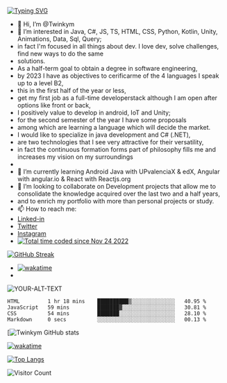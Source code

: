 [![Typing SVG](https://readme-typing-svg.demolab.com?font=Delicious+Handrawn&size=31&pause=1000&color=3FFF5FE6&vCenter=true&width=435&lines=Hey!!+I'm+David)](https://git.io/typing-svg)
- 👋 Hi, I’m @Twinkym
- 👀 I’m interested in Java, C#, JS, TS, HTML, CSS, Python, Kotlin, Unity, Animations, Data, Sql, Query;
-  in fact I'm focused in all things about dev. I love dev, solve challenges, find new ways to do the same 
-  solutions.
-  As a half-term goal to obtain a degree in software engineering, 
-  by 2023 I have as objectives to cerificarme of the 4 languages I speak up to a level B2, 
-  this in the first half of the year or less, 
-  get my first job as a full-time developerstack although I am open after options like front or back, 
-  I positively value to develop in android, IoT and Unity; 
-  for the second semester of the year I have some proposals 
-  among which are learning a language which will decide the market.
-   I would like to specialize in java development and C# (.NET), 
-   are two technologies that I see very attractive for their versatility, 
-   in fact the continuous formation forms part of philosophy fills me and increases my vision on my surroundings
- 
- 🌱 I’m currently learning Android Java with UPvalenciaX & edX, Angular with angular.io & React with Reactjs.org
- 💞️ I’m looking to collaborate on Development projects that allow me to consolidate the knowledge acquired over the last two and a half years,
-  and to enrich my portfolio with more than personal projects or study.
- 📫 How to reach me:
- [Linked-in](https://www.linkedin.com/in/daviddelapuente/) 
- [Twitter](https://twitter.com/daviddelapuent5)
- [Instagram](https://www.instagram.com/delapuente.david/)
- <a href="https://wakatime.com/@a53fdf97-b0be-4407-85af-2a2314c3afa3"><img src="https://wakatime.com/badge/user/a53fdf97-b0be-4407-85af-2a2314c3afa3.svg" alt="Total time coded since Nov 24 2022" /></a>

[![GitHub Streak](https://streak-stats.demolab.com?user=Twinkym&theme=monokai&background=45%2CBEFFEC%2C64BADF)](https://git.io/streak-stats)

- <a href="https://wakatime.com/badge/github/Twinkym/Calculadora"><img src="https://wakatime.com/badge/github/Twinkym/Calculadora.svg" alt="wakatime"></a>
- <picture>
 <source media="(prefers-color-scheme: dark)" srcset="[YOUR-DARKMODE-IMAGE](https://avatars.githubusercontent.com/u/73356704?s=96&v=4)">
 <source media="(prefers-color-scheme: light)" srcset="[YOUR-LIGHTMODE-IMAGE](https://avatars.githubusercontent.com/u/73356704?s=96&v=4)">
 <img alt="YOUR-ALT-TEXT" src="https://avatars.githubusercontent.com/u/98397165?s=400&u=aec4f763cf5215a24edb9bfd0e423adaf882c4dc&v=4">
 
</picture>


<!--START_SECTION:waka-->

```text
HTML         1 hr 18 mins    ██████████▒░░░░░░░░░░░░░░   40.95 %
JavaScript   59 mins         ███████▓░░░░░░░░░░░░░░░░░   30.81 %
CSS          54 mins         ███████░░░░░░░░░░░░░░░░░░   28.10 %
Markdown     0 secs          ░░░░░░░░░░░░░░░░░░░░░░░░░   00.13 %
```

<!--END_SECTION:waka-->

[![Twinkym GitHub stats](https://github-readme-stats.vercel.app/api?username=Twinkym&show_icons=true&theme=dracula&show_owner=true)
<!--[![wakatime](https://wakatime.com/badge/github/Twinkym/AgruparAlumnos.svg)](https://wakatime.com/badge/github/Twinkym/AgruparAlumnos)-->
[![wakatime](https://wakatime.com/badge/github/Twinkym/angular-my-store.svg)](https://wakatime.com/badge/github/Twinkym/angular-my-store)
<!--[![Readme Card](https://github-readme-stats.vercel.app/api/pin/?username=Twinkym&repo=my-portfolio)](https://github.com/Twinkym/my-portfolio.git)-->
[![Top Langs](https://github-readme-stats.vercel.app/api/top-langs/?username=Twinkym&layout=compact&langs_count=10)](https://github.com/Twinkym/github-readme-stats)

<!-- BEGIN YOUTUBE-CARDS -->
<!-- END YOUTUBE-CARDS -->
![Visitor Count](https://profile-counter.glitch.me/Twinkym/count.svg)
<!---
Twinkym/Twinkym is a ✨ special ✨ repository because its `README.md` (this file) appears on your GitHub profile.
You can click the Preview link to take a look at your changes.
--->
